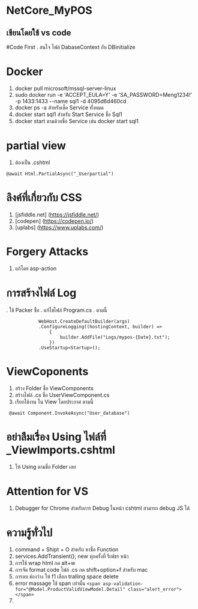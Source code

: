 # NetCore_MyPOS
## เขียนโดยใช้ vs code

#Code First
. สนใจ ไฟล์ DabaseContext กับ DBinitialize 

# Docker
1. docker pull microsoft/mssql-server-linux
2. sudo docker run -e 'ACCEPT_EULA=Y' -e 'SA_PASSWORD=Meng1234!'  -p 1433:1433 --name sql1 -d 4095d6d460cd
3. docker ps -a  สำหรับเช็ค Service  ทั้งหมด
4. docker start sql1 สำหรับ Start Service ชื่อ Sql1
5. docker start  ตามด้วยชื่อ Service  เช่น  docker start sql1


# partial view  
1. ต้องเป็น .cshtml 

``` @await Html.PartialAsync("_Userpartial") ```


# ลิงค์ที่เกี่ยวกับ CSS
1. [jsfiddle.net] (https://jsfiddle.net/)
2. [codepen] (https://codepen.io/)
3. [uplabs] (https://www.uplabs.com/)

# Forgery Attacks 
1. แก้โดย asp-action 

# การสร้างไฟล์ Log 
. ใช้ Packer ชื่อ <PackageReference Include="Serilog.Extensions.Logging.File" Version="2.0.0-dev-00024"/>
. แก้ไขไฟล์ Program.cs
. ตามนี้

```
            WebHost.CreateDefaultBuilder(args)
            .ConfigureLogging((hostingContext, builder) =>
                {
                    builder.AddFile("Logs/mypos-{Date}.txt");
                })
            .UseStartup<Startup>();
```

# ViewCoponents  
 1. สร้าง Folder ชื่อ ViewComponents
 2. สร้างไฟล์ .cs  ชื่อ UserViewComponent.cs  
 3. เรียกใช้งาน ใน View  โดยประกาศ ตามนี้  

```
 @await Component.InvokeAsync("User_database")
```

# อย่าลืมเรื่อง Using ไฟล์ที่  _ViewImports.cshtml
1. ให้ Using ตามชื่อ Folder เลย

# Attention for VS
1. Debugger for Chrome  สำหรับการ Debug ในหน้า cshtml สามารถ debug  JS ได้



# ความรู้ทั่วไป 
1. command + Shipt + O  สำหรับ หาชื่อ Function
2. services.AddTransient<ProductService>(); new ทุกครั้งที่ รีเฟชร หน้า
3. การใช้ wrap html  กด  alt+w
4. การจัด format code ไฟล์ \.cs กด shift+option+f สำหรับ mac
5. การลบ ช่องว่าง ให้ f1 เลือก tralling space delete
6. error massage ใช้ span เท่านั้น
    ``` <span asp-validation-for="@Model.ProductValidViewModel.Detail" class="alert_error"></span> ```
7. 